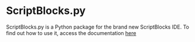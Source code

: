 # ScriptBlocks.py

ScriptBlocks.py is a Python package for the brand new ScriptBlocks IDE. To find out how to use it, access the documentation [here](https://scriptblocks.github.io/docs)
